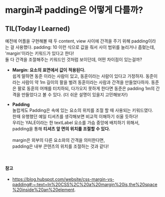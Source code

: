 # margin과 padding은 어떻게 다를까?
## TIL(Today I Learned)
예전에 어플을 구현해볼 때 두 content, view 사이에 간격을 주기 위해 padding이라는 걸 사용했다. padding: 10 이런 식으로 값을 줘서 사이 범위를 늘리거나 좁혔는데, <br/>'margin'이라는 키워드가 있다고 한다! <br/>둘 다 간격을 조절해주는 키워드인 것처럼 보이던데, 어떤 차이점이 있는걸까?

- **Margin: 요소의 표면에서 값이 적용된다.**<br/>쉽게 말하면 동준 이라는 사람이 있고, 동훈이라는 사람이 있다고 가정하자. 동준이라는 사람이 약 1m 길이의 팔을 벌려 동훈이라는 사람과 간격을 만들었다하자. 동준은 팔로 동훈의 어깨를 터치하되, 다가오지 못하게 한다면 동준은 padding 1m의 간격을 만들었다고 볼 수 있다. (더 쉬운 설명이 있을지 고민해보자!)<br/>

- **Padding**<br/>
놀랍게도 Padding은 속에 있는 요소의 위치를 조절 할 때 사용되는 키워드였다.<br/>
한때 유행했던 예일 티셔츠를 생각해보면 비교적 이해하기 쉬울 듯하다!<br/>
우리는 YALE이라는 한 textLabel 요소를 가슴 중앙에 배치하기 위해서,<br/> padding을 통해 **티셔츠 앞 면의 위치를 조절할 수 있다.**
<br/><br/>margin은 외부의 다른 요소와의 간격을 의미한다면,<br/> padding은 내부 콘텐츠의 위치를 조절하는 것과 같다!

<br/>

#### 참고
- https://blog.hubspot.com/website/css-margin-vs-padding#:~:text=In%20CSS%2C%20a%20margin%20is,the%20space%20inside%20an%20element.